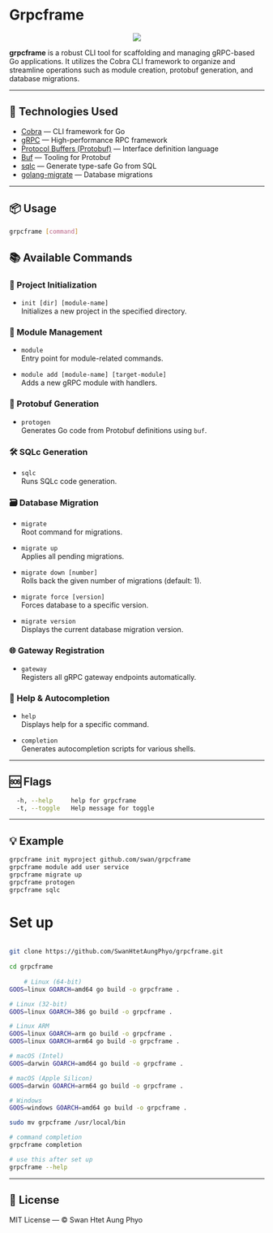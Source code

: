 #  Grpcframe

<div align="center">
<img src="https://img.shields.io/badge/Go-1.24-00ADD8?style=for-the-badge&logo=go&logoColor=white"/>
</div>

**grpcframe** is a robust CLI tool for scaffolding and managing gRPC-based Go applications. It utilizes the Cobra CLI framework to organize and streamline operations such as module creation, protobuf generation, and database migrations.

---

## 🚀 Technologies Used

- [Cobra](https://github.com/spf13/cobra) — CLI framework for Go
- [gRPC](https://grpc.io/) — High-performance RPC framework
- [Protocol Buffers (Protobuf)](https://developers.google.com/protocol-buffers) — Interface definition language
- [Buf](https://buf.build/) — Tooling for Protobuf
- [sqlc](https://sqlc.dev/) — Generate type-safe Go from SQL
- [golang-migrate](https://github.com/golang-migrate/migrate) — Database migrations

---

## 📦 Usage

```bash
grpcframe [command]
```

## 📚 Available Commands

### 🔧 Project Initialization

- `init [dir] [module-name]`  
  Initializes a new project in the specified directory.

### 🧬 Module Management

- `module`  
  Entry point for module-related commands.

- `module add [module-name] [target-module]`  
  Adds a new gRPC module with handlers.

### 📄 Protobuf Generation

- `protogen`  
  Generates Go code from Protobuf definitions using `buf`.

### 🛠 SQLc Generation

- `sqlc`  
  Runs SQLc code generation.

### 🗃 Database Migration

- `migrate`  
  Root command for migrations.

- `migrate up`  
  Applies all pending migrations.

- `migrate down [number]`  
  Rolls back the given number of migrations (default: 1).

- `migrate force [version]`  
  Forces database to a specific version.

- `migrate version`  
  Displays the current database migration version.

### 🌐 Gateway Registration

- `gateway`  
  Registers all gRPC gateway endpoints automatically.

### 🧾 Help & Autocompletion

- `help`  
  Displays help for a specific command.

- `completion`  
  Generates autocompletion scripts for various shells.

---

## 🆘 Flags

```bash
  -h, --help     help for grpcframe
  -t, --toggle   Help message for toggle
```

---

## 💡 Example

```bash
grpcframe init myproject github.com/swan/grpcframe
grpcframe module add user service
grpcframe migrate up
grpcframe protogen
grpcframe sqlc
```

# Set up 

```zsh
    
git clone https://github.com/SwanHtetAungPhyo/grpcframe.git
     
cd grpcframe
    
    # Linux (64-bit)
GOOS=linux GOARCH=amd64 go build -o grpcframe .

# Linux (32-bit)
GOOS=linux GOARCH=386 go build -o grpcframe .

# Linux ARM
GOOS=linux GOARCH=arm go build -o grpcframe .
GOOS=linux GOARCH=arm64 go build -o grpcframe .

# macOS (Intel)
GOOS=darwin GOARCH=amd64 go build -o grpcframe .

# macOS (Apple Silicon)
GOOS=darwin GOARCH=arm64 go build -o grpcframe .

# Windows
GOOS=windows GOARCH=amd64 go build -o grpcframe .

sudo mv grpcframe /usr/local/bin

# command completion
grpcframe completion

# use this after set up
grpcframe --help     
```
---

## 📜 License

MIT License — © Swan Htet Aung Phyo